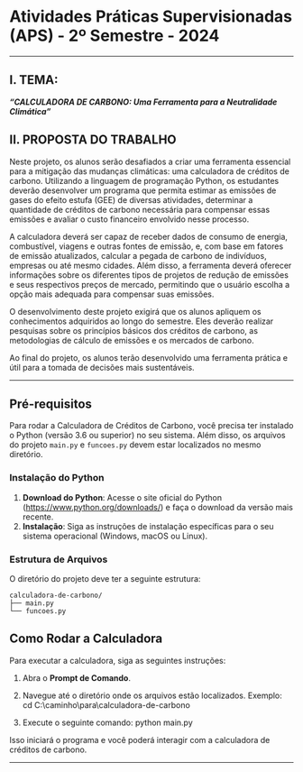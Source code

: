# Atividades Práticas Supervisionadas (APS) - 2º Semestre - 2024

---

## I. TEMA:
***“CALCULADORA DE CARBONO: Uma Ferramenta para a Neutralidade Climática”***

## II. PROPOSTA DO TRABALHO

Neste projeto, os alunos serão desafiados a criar uma ferramenta essencial para a mitigação das mudanças climáticas: uma calculadora de créditos de carbono. Utilizando a linguagem de programação Python, os estudantes deverão desenvolver um programa que permita estimar as emissões de gases do efeito estufa (GEE) de diversas atividades, determinar a quantidade de créditos de carbono necessária para compensar essas emissões e avaliar o custo financeiro envolvido nesse processo.

A calculadora deverá ser capaz de receber dados de consumo de energia, combustível, viagens e outras fontes de emissão, e, com base em fatores de emissão atualizados, calcular a pegada de carbono de indivíduos, empresas ou até mesmo cidades. Além disso, a ferramenta deverá oferecer informações sobre os diferentes tipos de projetos de redução de emissões e seus respectivos preços de mercado, permitindo que o usuário escolha a opção mais adequada para compensar suas emissões.

O desenvolvimento deste projeto exigirá que os alunos apliquem os conhecimentos adquiridos ao longo do semestre. Eles deverão realizar pesquisas sobre os princípios básicos dos créditos de carbono, as metodologias de cálculo de emissões e os mercados de carbono.

Ao final do projeto, os alunos terão desenvolvido uma ferramenta prática e útil para a tomada de decisões mais sustentáveis.

---

## Pré-requisitos

Para rodar a Calculadora de Créditos de Carbono, você precisa ter instalado o Python (versão 3.6 ou superior) no seu sistema. Além disso, os arquivos do projeto `main.py` e `funcoes.py` devem estar localizados no mesmo diretório.

### Instalação do Python

1. **Download do Python**: Acesse o site oficial do Python (https://www.python.org/downloads/) e faça o download da versão mais recente.
2. **Instalação**: Siga as instruções de instalação específicas para o seu sistema operacional (Windows, macOS ou Linux).

### Estrutura de Arquivos

O diretório do projeto deve ter a seguinte estrutura:

```
calculadora-de-carbono/
├── main.py
└── funcoes.py
```

## Como Rodar a Calculadora

Para executar a calculadora, siga as seguintes instruções:

1. Abra o **Prompt de Comando**.

2. Navegue até o diretório onde os arquivos estão localizados. Exemplo:
   cd C:\caminho\para\calculadora-de-carbono

3. Execute o seguinte comando:
   python main.py

Isso iniciará o programa e você poderá interagir com a calculadora de créditos de carbono.

---